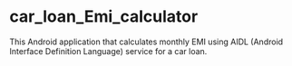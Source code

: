 # car_loan_Emi_calculator
This Android application that calculates monthly EMI using AIDL (Android Interface Definition Language) service for a car loan.

